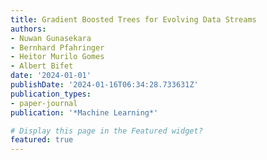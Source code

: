 ```yaml
---
title: Gradient Boosted Trees for Evolving Data Streams
authors:
- Nuwan Gunasekara
- Bernhard Pfahringer
- Heitor Murilo Gomes
- Albert Bifet
date: '2024-01-01'
publishDate: '2024-01-16T06:34:28.733631Z'
publication_types:
- paper-journal
publication: '*Machine Learning*'

# Display this page in the Featured widget?
featured: true
---
```

